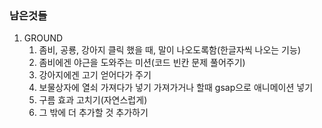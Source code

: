 ### 남은것들

1. GROUND
   1. 좀비, 공룡, 강아지 클릭 했을 때, 말이 나오도록함(한글자씩 나오는 기능)
   2. 좀비에겐 야근을 도와주는 미션(코드 빈칸 문제 풀어주기)
   3. 강아지에겐 고기 얻어다가 주기
   4. 보물상자에 열쇠 가져다가 넣기
      가져가거나 할때 gsap으로 애니메이션 넣기
   5. 구름 효과 고치기(자연스럽게)
   6. 그 밖에 더 추가할 것 추가하기
